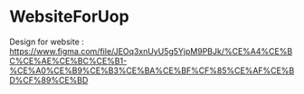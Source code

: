 # WebsiteForUop
Design for website : https://www.figma.com/file/JEOq3xnUyU5g5YjpM9PBJk/%CE%A4%CE%BC%CE%AE%CE%BC%CE%B1-%CE%A0%CE%B9%CE%B3%CE%BA%CE%BF%CF%85%CE%AF%CE%BD%CF%89%CE%BD
